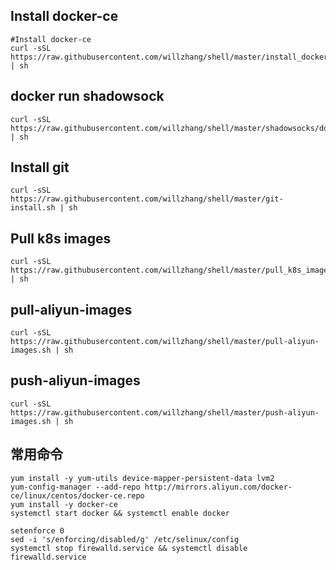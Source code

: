 ## Install docker-ce
```
#Install docker-ce
curl -sSL https://raw.githubusercontent.com/willzhang/shell/master/install_docker.sh | sh
```

## docker run shadowsock
```
curl -sSL https://raw.githubusercontent.com/willzhang/shell/master/shadowsocks/docker_run_ssr.sh | sh
```

## Install git
```
curl -sSL https://raw.githubusercontent.com/willzhang/shell/master/git-install.sh | sh
```

## Pull k8s images
```
curl -sSL https://raw.githubusercontent.com/willzhang/shell/master/pull_k8s_images.sh | sh
```

## pull-aliyun-images
```
curl -sSL https://raw.githubusercontent.com/willzhang/shell/master/pull-aliyun-images.sh | sh
```

## push-aliyun-images
```
curl -sSL https://raw.githubusercontent.com/willzhang/shell/master/push-aliyun-images.sh | sh
```

## 常用命令
```
yum install -y yum-utils device-mapper-persistent-data lvm2
yum-config-manager --add-repo http://mirrors.aliyun.com/docker-ce/linux/centos/docker-ce.repo
yum install -y docker-ce 
systemctl start docker && systemctl enable docker

setenforce 0
sed -i 's/enforcing/disabled/g' /etc/selinux/config
systemctl stop firewalld.service && systemctl disable firewalld.service
```
